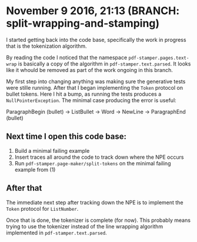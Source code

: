 # November 9 2016, 21:13 (BRANCH: split-wrapping-and-stamping)

I started getting back into the code base, specifically the work in progress that
is the tokenization algorithm.

By reading the code I noticed that the namespace `pdf-stamper.pages.text-wrap` is
basically a copy of the algorithm in `pdf-stamper.text.parsed`. It looks like it
whould be removed as part of the work ongoing in this branch.

My first step into changing anything was making sure the generative tests were
stille running. After that I began implementing the `Token` protocol on bullet
tokens. Here I hit a bump, as running the tests produces a `NullPointerException`.
The minimal case producing the error is useful:

ParagraphBegin (bullet) -> ListBullet -> Word -> NewLine -> ParagraphEnd (bullet)

## Next time I open this code base:

1. Build a minimal failing example
2. Insert traces all around the code to track down where the NPE occurs
3. Run `pdf-stamper.page-maker/split-tokens` on the minimal failing example from (1)

## After that

The immediate next step after tracking down the NPE is to implement the `Token`
protocol for `ListNumber`.

Once that is done, the tokenizer is complete (for now). This probably means trying
to use the tokenizer instead of the line wrapping algorithm implemented in
 `pdf-stamper.text.parsed`.

